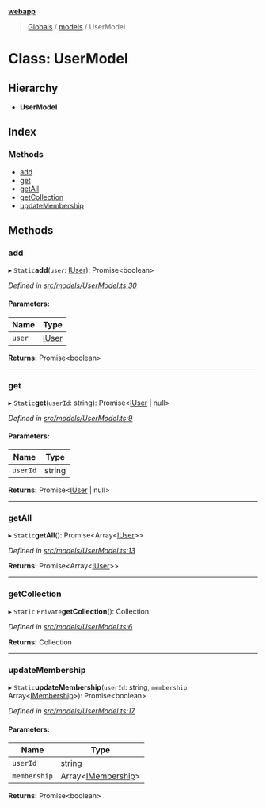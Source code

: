 **[webapp](../README.md)**

> [Globals](../globals.md) / [models](../modules/models.md) / UserModel

# Class: UserModel

## Hierarchy

* **UserModel**

## Index

### Methods

* [add](models.usermodel.md#add)
* [get](models.usermodel.md#get)
* [getAll](models.usermodel.md#getall)
* [getCollection](models.usermodel.md#getcollection)
* [updateMembership](models.usermodel.md#updatemembership)

## Methods

### add

▸ `Static`**add**(`user`: [IUser](../interfaces/interface.iuser.md)): Promise<boolean\>

*Defined in [src/models/UserModel.ts:30](https://github.com/BESTUPC/voting-web-app/blob/67fed0c/src/models/UserModel.ts#L30)*

#### Parameters:

Name | Type |
------ | ------ |
`user` | [IUser](../interfaces/interface.iuser.md) |

**Returns:** Promise<boolean\>

___

### get

▸ `Static`**get**(`userId`: string): Promise<[IUser](../interfaces/interface.iuser.md) \| null\>

*Defined in [src/models/UserModel.ts:9](https://github.com/BESTUPC/voting-web-app/blob/67fed0c/src/models/UserModel.ts#L9)*

#### Parameters:

Name | Type |
------ | ------ |
`userId` | string |

**Returns:** Promise<[IUser](../interfaces/interface.iuser.md) \| null\>

___

### getAll

▸ `Static`**getAll**(): Promise<Array<[IUser](../interfaces/interface.iuser.md)\>\>

*Defined in [src/models/UserModel.ts:13](https://github.com/BESTUPC/voting-web-app/blob/67fed0c/src/models/UserModel.ts#L13)*

**Returns:** Promise<Array<[IUser](../interfaces/interface.iuser.md)\>\>

___

### getCollection

▸ `Static` `Private`**getCollection**(): Collection

*Defined in [src/models/UserModel.ts:6](https://github.com/BESTUPC/voting-web-app/blob/67fed0c/src/models/UserModel.ts#L6)*

**Returns:** Collection

___

### updateMembership

▸ `Static`**updateMembership**(`userId`: string, `membership`: Array<[IMembership](../modules/interface.md#imembership)\>): Promise<boolean\>

*Defined in [src/models/UserModel.ts:17](https://github.com/BESTUPC/voting-web-app/blob/67fed0c/src/models/UserModel.ts#L17)*

#### Parameters:

Name | Type |
------ | ------ |
`userId` | string |
`membership` | Array<[IMembership](../modules/interface.md#imembership)\> |

**Returns:** Promise<boolean\>
